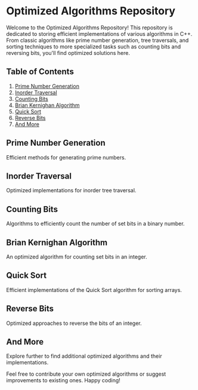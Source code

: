 # Optimized Algorithms Repository

Welcome to the Optimized Algorithms Repository! This repository is dedicated to storing efficient implementations of various algorithms in C++. From classic algorithms like prime number generation, tree traversals, and sorting techniques to more specialized tasks such as counting bits and reversing bits, you'll find optimized solutions here.

## Table of Contents
1. [Prime Number Generation](#prime-number-generation)
2. [Inorder Traversal](#inorder-traversal)
3. [Counting Bits](#counting-bits)
4. [Brian Kernighan Algorithm](#brian-kernighan-algorithm)
5. [Quick Sort](#quick-sort)
6. [Reverse Bits](#reverse-bits)
7. [And More](#and-more)

## Prime Number Generation
Efficient methods for generating prime numbers.

## Inorder Traversal
Optimized implementations for inorder tree traversal.

## Counting Bits
Algorithms to efficiently count the number of set bits in a binary number.

## Brian Kernighan Algorithm
An optimized algorithm for counting set bits in an integer.

## Quick Sort
Efficient implementations of the Quick Sort algorithm for sorting arrays.

## Reverse Bits
Optimized approaches to reverse the bits of an integer.

## And More
Explore further to find additional optimized algorithms and their implementations.

Feel free to contribute your own optimized algorithms or suggest improvements to existing ones. Happy coding!
